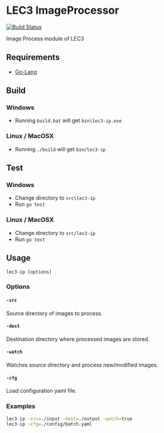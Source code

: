 # LEC3 ImageProcessor

[![Build Status](https://travis-ci.org/lechuckroh/lec3-ip.svg?branch=master)](https://travis-ci.org/lechuckroh/lec3-ip)

Image Process module of LEC3

## Requirements

* [Go-Lang](https://golang.org/)

## Build
### Windows
* Running `build.bat` will get `bin\lec3-ip.exe`

### Linux / MacOSX
* Running `./build` will get `bin/lec3-ip`

## Test
### Windows
* Change directory to `src\lec3-ip`
* Run `go test`

### Linux / MacOSX
* Change directory to `src/lec3-ip`
* Run `go test`

## Usage
```lec3-ip [options]```

### Options
#### `-src`
Source directory of images to process.

#### `-dest`
Destination directory where processed images are stored.

#### `-watch`
Watches source directory and process new/modified images.

#### `-cfg`
Load configuration yaml file.

### Examples

```bash
lec3-ip -src=./input -dest=./output -watch=true
lec3-ip -cfg=./config/batch.yaml
```
